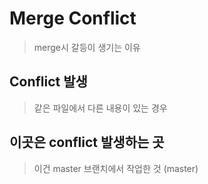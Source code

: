 # Merge Conflict

> merge시 갈등이 생기는 이유



## Conflict 발생

> 같은 파일에서 다른 내용이 있는 경우



## 이곳은 conflict 발생하는 곳

> 이건 master 브랜치에서 작업한 것 (master)

